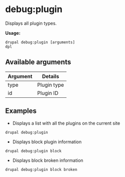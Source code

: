 # debug:plugin
Displays all plugin types.

**Usage:**
```
drupal debug:plugin [arguments]
dpl
```

## Available arguments
Argument | Details
---------|-------------
type | Plugin type
id | Plugin ID

## Examples
* Displays a list with all the plugins on the current site
```
drupal debug:plugin
```
* Displays block plugin information
```
drupal debug:plugin block
```
* Displays block broken information
```
drupal debug:plugin block broken
```
